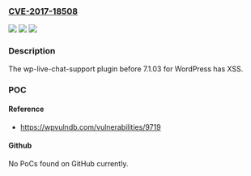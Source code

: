 ### [CVE-2017-18508](https://cve.mitre.org/cgi-bin/cvename.cgi?name=CVE-2017-18508)
![](https://img.shields.io/static/v1?label=Product&message=n%2Fa&color=blue)
![](https://img.shields.io/static/v1?label=Version&message=n%2Fa&color=blue)
![](https://img.shields.io/static/v1?label=Vulnerability&message=n%2Fa&color=brighgreen)

### Description

The wp-live-chat-support plugin before 7.1.03 for WordPress has XSS.

### POC

#### Reference
- https://wpvulndb.com/vulnerabilities/9719

#### Github
No PoCs found on GitHub currently.

